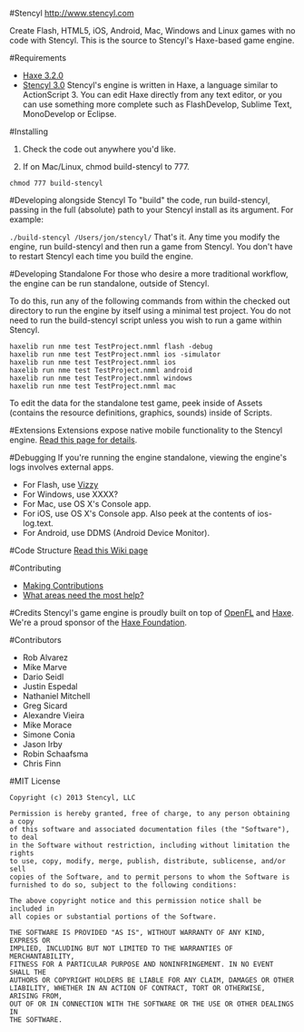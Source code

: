 #Stencyl
http://www.stencyl.com

Create Flash, HTML5, iOS, Android, Mac, Windows and Linux games with no code with Stencyl. This is the source to Stencyl's Haxe-based game engine.

#Requirements
- [Haxe 3.2.0](http://www.haxe.org/)
- [Stencyl 3.0](http://www.stencyl.com/)
Stencyl's engine is written in Haxe, a language similar to ActionScript 3. You can edit Haxe directly from any text editor, or you can use something more complete such as FlashDevelop, Sublime Text, MonoDevelop or Eclipse.

#Installing
1) Check the code out anywhere you'd like.

2) If on Mac/Linux, chmod build-stencyl to 777.

`chmod 777 build-stencyl`

#Developing alongside Stencyl
To "build" the code, run build-stencyl, passing in the full (absolute) path to your Stencyl install as its argument. For example:

`./build-stencyl /Users/jon/stencyl/`
That's it. Any time you modify the engine, run build-stencyl and then run a game from Stencyl. You don't have to restart Stencyl each time you build the engine.

#Developing Standalone
For those who desire a more traditional workflow, the engine can be run standalone, outside of Stencyl.

To do this, run any of the following commands from within the checked out directory to run the engine by itself using a minimal test project. You do not need to run the build-stencyl script unless you wish to run a game within Stencyl.

```
haxelib run nme test TestProject.nmml flash -debug
haxelib run nme test TestProject.nmml ios -simulator
haxelib run nme test TestProject.nmml ios
haxelib run nme test TestProject.nmml android
haxelib run nme test TestProject.nmml windows
haxelib run nme test TestProject.nmml mac
```

To edit the data for the standalone test game, peek inside of Assets (contains the resource definitions, graphics, sounds) inside of Scripts.

#Extensions
Extensions expose native mobile functionality to the Stencyl engine. [Read this page for details](https://github.com/Stencyl/stencyl-engine/wiki/Extensions).

#Debugging
If you're running the engine standalone, viewing the engine's logs involves external apps.

- For Flash, use [Vizzy](https://code.google.com/p/flash-tracer)
- For Windows, use XXXX?
- For Mac, use OS X's Console app.
- For iOS, use OS X's Console app. Also peek at the contents of ios-log.text.
- For Android, use DDMS (Android Device Monitor).

#Code Structure
[Read this Wiki page](https://github.com/Stencyl/stencyl-engine/wiki/Code-Structure)

#Contributing
- [Making Contributions](https://github.com/Stencyl/stencyl-engine/wiki/Making-Contributions)
- [What areas need the most help?](https://github.com/Stencyl/stencyl-engine/wiki/Areas-that-need-help)

#Credits
Stencyl's game engine is proudly built on top of [OpenFL](http://www.openfl.org/) and [Haxe](http://www.haxe.org/). We're a proud sponsor of the [Haxe Foundation](http://www.haxe-foundation.org/).

#Contributors
- Rob Alvarez
- Mike Marve
- Dario Seidl
- Justin Espedal
- Nathaniel Mitchell
- Greg Sicard
- Alexandre Vieira
- Mike Morace
- Simone Conia
- Jason Irby
- Robin Schaafsma
- Chris Finn

#MIT License

```
Copyright (c) 2013 Stencyl, LLC

Permission is hereby granted, free of charge, to any person obtaining a copy
of this software and associated documentation files (the "Software"), to deal
in the Software without restriction, including without limitation the rights
to use, copy, modify, merge, publish, distribute, sublicense, and/or sell
copies of the Software, and to permit persons to whom the Software is
furnished to do so, subject to the following conditions:

The above copyright notice and this permission notice shall be included in
all copies or substantial portions of the Software.

THE SOFTWARE IS PROVIDED "AS IS", WITHOUT WARRANTY OF ANY KIND, EXPRESS OR
IMPLIED, INCLUDING BUT NOT LIMITED TO THE WARRANTIES OF MERCHANTABILITY,
FITNESS FOR A PARTICULAR PURPOSE AND NONINFRINGEMENT. IN NO EVENT SHALL THE
AUTHORS OR COPYRIGHT HOLDERS BE LIABLE FOR ANY CLAIM, DAMAGES OR OTHER
LIABILITY, WHETHER IN AN ACTION OF CONTRACT, TORT OR OTHERWISE, ARISING FROM,
OUT OF OR IN CONNECTION WITH THE SOFTWARE OR THE USE OR OTHER DEALINGS IN
THE SOFTWARE.
```
